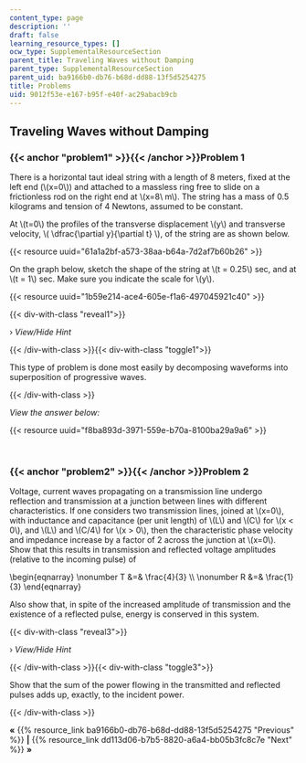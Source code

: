 ```yaml
---
content_type: page
description: ''
draft: false
learning_resource_types: []
ocw_type: SupplementalResourceSection
parent_title: Traveling Waves without Damping
parent_type: SupplementalResourceSection
parent_uid: ba9166b0-db76-b68d-dd88-13f5d5254275
title: Problems
uid: 9012f53e-e167-b95f-e40f-ac29abacb9cb
---
```

## Traveling Waves without Damping

### {{< anchor "problem1" >}}{{< /anchor >}}Problem 1

There is a horizontal taut ideal string with a length of 8 meters, fixed at the left end (\\(x=0\\)) and attached to a massless ring free to slide on a frictionless rod on the right end at \\(x=8\\ m\\). The string has a mass of 0.5 kilograms and tension of 4 Newtons, assumed to be constant.

At \\(t=0\\) the profiles of the transverse displacement \\(y\\) and transverse velocity, \\( \\dfrac{\\partial y}{\\partial t} \\), of the string are as shown below.

{{< resource uuid="61a1a2bf-a573-38aa-b64a-7d2af7b60b26" >}}

On the graph below, sketch the shape of the string at \\(t = 0.25\\) sec, and at \\(t = 1\\) sec. Make sure you indicate the scale for \\(y\\).

{{< resource uuid="1b59e214-ace4-605e-f1a6-497045921c40" >}}

{{< div-with-class "reveal1">}}

› *View/Hide Hint*

{{< /div-with-class >}}{{< div-with-class "toggle1">}}

This type of problem is done most easily by decomposing waveforms into superposition of progressive waves.

{{< /div-with-class >}}

*View the answer below:*

{{< resource uuid="f8ba893d-3971-559e-b70a-8100ba29a9a6" >}}

 

### {{< anchor "problem2" >}}{{< /anchor >}}Problem 2

Voltage, current waves propagating on a transmission line undergo reflection and transmission at a junction between lines with different characteristics. If one considers two transmission lines, joined at \\(x=0\\), with inductance and capacitance (per unit length) of \\(L\\) and \\(C\\) for \\(x \< 0\\), and \\(L\\) and \\(C/4\\) for \\(x > 0\\), then the characteristic phase velocity and impedance increase by a factor of 2 across the junction at \\(x=0\\). Show that this results in transmission and reflected voltage amplitudes (relative to the incoming pulse) of

\\begin{eqnarray} \\nonumber T &=& \\frac{4}{3} \\\\ \\nonumber R &=& \\frac{1}{3} \\end{eqnarray}

Also show that, in spite of the increased amplitude of transmission and the existence of a reflected pulse, energy is conserved in this system.

{{< div-with-class "reveal3">}}

› *View/Hide Hint*

{{< /div-with-class >}}{{< div-with-class "toggle3">}}

Show that the sum of the power flowing in the transmitted and reflected pulses adds up, exactly, to the incident power.

{{< /div-with-class >}}

**«** {{% resource_link ba9166b0-db76-b68d-dd88-13f5d5254275 "Previous" %}} **|** {{% resource_link dd113d06-b7b5-8820-a6a4-bb05b3fc8c7e "Next" %}} **»**